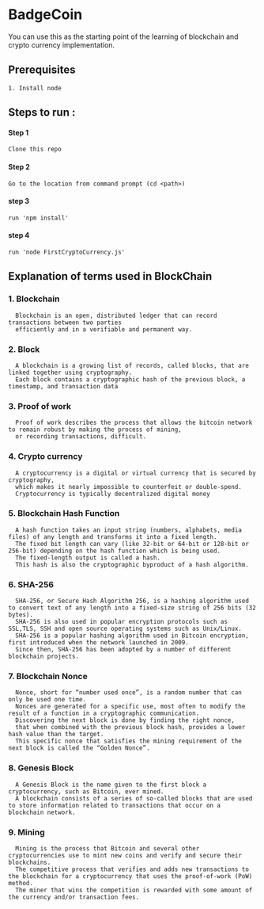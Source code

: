 # BadgeCoin
You can use this as the starting point of the learning of blockchain and crypto currency implementation.
## Prerequisites
    1. Install node
## Steps to run :
  #### Step 1
    Clone this repo
  #### Step 2 
    Go to the location from command prompt (cd <path>)
  #### step 3 
    run 'npm install'
  #### step 4 
    run 'node FirstCryptoCurrency.js' 
## Explanation of terms used in BlockChain
  ### 1. Blockchain 
      Blockchain is an open, distributed ledger that can record transactions between two parties 
      efficiently and in a verifiable and permanent way.
  ### 2. Block  
      A blockchain is a growing list of records, called blocks, that are linked together using cryptography. 
      Each block contains a cryptographic hash of the previous block, a timestamp, and transaction data
  ### 3. Proof of work 
      Proof of work describes the process that allows the bitcoin network to remain robust by making the process of mining, 
      or recording transactions, difficult.
  ### 4. Crypto currency 
      A cryptocurrency is a digital or virtual currency that is secured by cryptography,
      which makes it nearly impossible to counterfeit or double-spend.
      Cryptocurrency is typically decentralized digital money 
  ### 5. Blockchain Hash Function 
      A hash function takes an input string (numbers, alphabets, media files) of any length and transforms it into a fixed length. 
      The fixed bit length can vary (like 32-bit or 64-bit or 128-bit or 256-bit) depending on the hash function which is being used. 
      The fixed-length output is called a hash. 
      This hash is also the cryptographic byproduct of a hash algorithm. 
  ### 6. SHA-256
      SHA-256, or Secure Hash Algorithm 256, is a hashing algorithm used to convert text of any length into a fixed-size string of 256 bits (32 bytes).
      SHA-256 is also used in popular encryption protocols such as SSL,TLS, SSH and open source operating systems such as Unix/Linux. 
      SHA-256 is a popular hashing algorithm used in Bitcoin encryption, first introduced when the network launched in 2009. 
      Since then, SHA-256 has been adopted by a number of different blockchain projects.
  ### 7. Blockchain Nonce
      Nonce, short for “number used once”, is a random number that can only be used one time. 
      Nonces are generated for a specific use, most often to modify the result of a function in a cryptographic communication. 
      Discovering the next block is done by finding the right nonce, 
      that when combined with the previous block hash, provides a lower hash value than the target.  
      This specific nonce that satisfies the mining requirement of the next block is called the “Golden Nonce”.
  ### 8. Genesis Block
      A Genesis Block is the name given to the first block a cryptocurrency, such as Bitcoin, ever mined. 
      A blockchain consists of a series of so-called blocks that are used to store information related to transactions that occur on a blockchain network.
  ### 9. Mining
      Mining is the process that Bitcoin and several other cryptocurrencies use to mint new coins and verify and secure their blockchains. 
      The competitive process that verifies and adds new transactions to the blockchain for a cryptocurrency that uses the proof-of-work (PoW) method. 
      The miner that wins the competition is rewarded with some amount of the currency and/or transaction fees.
